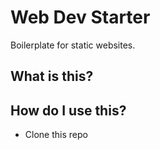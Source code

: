 # Web Dev Starter

Boilerplate for static websites.

## What is this?

## How do I use this?

* Clone this repo